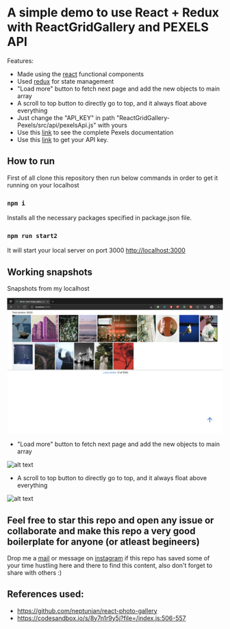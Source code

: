 # A simple demo to use React + Redux with ReactGridGallery and PEXELS API

Features:
- Made using the [react](https://reactjs.org/docs/getting-started.html) functional components
- Used [redux](https://redux.js.org/introduction/getting-started) for state management
- "Load more" button to fetch next page and add the new objects to main array
- A scroll to top button to directly go to top, and it always float above everything
- Just change the "API_KEY" in path "ReactGridGallery-Pexels/src/api/pexelsApi.js" with yours
- Use this [link](https://www.pexels.com/api/documentation/) to see the complete Pexels documentation
- Use this [link](https://www.pexels.com/api/new/) to get your API key.

## How to run

First of all clone this repository then run below commands in order to get it running on your localhost

### `npm i`

Installs all the necessary packages specified in package.json file.

### `npm run start2`

It will start your local server on port 3000 
[http://localhost:3000](http://localhost:3000)

## Working snapshots

Snapshots from my localhost 

![alt text](https://github.com/vkushal28/ReactGallery-PEXELS-Redux/blob/main/screenshots/1.png)

- "Load more" button to fetch next page and add the new objects to main array

![alt text](https://github.com/vkushal28/ReactGallery-PEXELS-Redux/blob/main/screenshots/2.png)

- A scroll to top button to directly go to top, and it always float above everything

![alt text](https://github.com/vkushal28/ReactGallery-PEXELS-Redux/blob/main/screenshots/3.png)

## Feel free to star this repo and open any issue or collaborate and make this repo a very good boilerplate for anyone (or atleast begineers)
Drop me a [mail](mailto:vermakushal.28@gmail.com) or message on [instagram](https://www.instagram.com/kush2896/) if this repo has saved some of your time hustling here and there to find this content, also don't forget to share with others :)

## References used:
- https://github.com/neptunian/react-photo-gallery
- https://codesandbox.io/s/8y7n1r9y5j?file=/index.js:506-557
